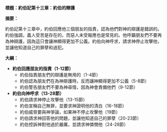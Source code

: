 **標題：約伯記第十三章：約伯的辯護**

**摘要：**

約伯記第十三章中，約伯回應他三個朋友的指責，認為他們對神的辯護是錯誤的。約伯強調，義人受苦是存在的，而惡人未受報應也是常見的。他呼籲朋友們不要再為神辯護，因為這只會讓神顯得更加不公義。約伯向神呼求，請求神停止攻擊他，並讓他知道自己的罪孽和過犯。

**大綱：**

* **約伯回應朋友的指責（1-12節）**
    * 約伯指責朋友們的辯護是無用的（1-4節）
    * 約伯認為朋友們在為神辯護時，反而讓神顯得更加不公義（5-8節）
    * 約伯警告朋友們不要為神尋情，因為神會責備他們（9-12節）
* **約伯向神呼求（13-28節）**
    * 約伯請求神停止攻擊他（13-15節）
    * 約伯宣稱自己無罪，並要求神證明他的清白（16-18節）
    * 約伯威脅要與神爭論，如果神不停止攻擊他（19節）
    * 約伯請求神回答他的問題，並讓他知道自己的罪孽（20-23節）
    * 約伯控訴神對他過於嚴厲，並請求神憐憫他（24-28節）
